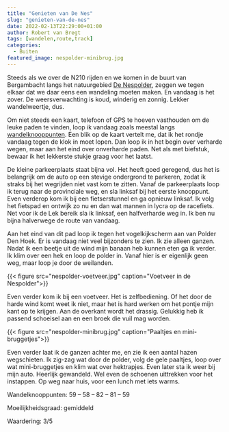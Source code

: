 ```yaml
---
title: "Genieten van De Nes"
slug: "genieten-van-de-nes"
date: 2022-02-13T22:29:00+01:00
author: Robert van Bregt
tags: [wandelen,route,track]
categories:
  - Buiten
featured_image: nespolder-minibrug.jpg
---
```

Steeds als we over de N210 rijden en we komen in de buurt van Bergambacht langs het natuurgebied [De Nespolder](https://www.zuidhollandslandschap.nl/nl/page/140), zeggen we tegen elkaar dat we daar eens een wandeling moeten maken. En vandaag is het zover. De weersverwachting is koud, winderig en zonnig. Lekker wandelweertje, dus.

Om niet steeds een kaart, telefoon of GPS te hoeven vasthouden om de leuke paden te vinden, loop ik vandaag zoals meestal langs [wandelknooppunten](https://wandelnet.planner.routemaker.nl/planner/wandelen). Een blik op de kaart vertelt me, dat ik het rondje vandaag tegen de klok in moet lopen. Dan loop ik in het begin over verharde wegen, maar aan het eind over onverharde paden. Net als met biefstuk, bewaar ik het lekkerste stukje graag voor het laatst.

De kleine parkeerplaats staat bijna vol. Het heeft goed geregend, dus het is belangrijk om de auto op een stevige ondergrond te parkeren, zodat ik straks bij het wegrijden niet vast kom te zitten. Vanaf de parkeerplaats loop ik terug naar de provinciale weg, en sla linksaf bij het eerste knooppunt. Even verderop kom ik bij een fietserstunnel en ga opnieuw linksaf. Ik volg het fietspad en ontwijk zo nu en dan wat mannen in lycra op de racefiets. Net voor ik de Lek bereik sla ik linksaf, een halfverharde weg in. Ik ben nu bijna halverwege de route van vandaag.

Aan het eind van dit pad loop ik tegen het vogelkijkscherm aan van Polder Den Hoek. Er is vandaag niet veel bijzonders te zien. Ik zie alleen ganzen. Nadat ik een beetje uit de wind mijn banaan heb kunnen eten ga ik verder. Ik klim over een hek en loop de polder in. Vanaf hier is er eigenlijk geen weg, maar loop je door de weilanden. 

{{< figure src="nespolder-voetveer.jpg" caption="Voetveer in de Nespolder">}}

Even verder kom ik bij een voetveer. Het is zelfbediening. Of het door de harde wind komt weet ik niet, maar het is hard werken om het pontje mijn kant op te krijgen. Aan de overkant wordt het drassig. Gelukkig heb ik passend schoeisel aan en een broek die vuil mag worden.

{{< figure src="nespolder-minibrug.jpg" caption="Paaltjes en mini-bruggetjes">}}

Even verder laat ik de ganzen achter me, en zie ik een aantal hazen wegschieten. Ik zig-zag wat door de polder, volg de gele paaltjes, loop over wat mini-bruggetjes en klim wat over hektrapjes. Even later sta ik weer bij mijn auto. Heerlijk gewandeld. Wel even de schoenen uittrekken voor het instappen. Op weg naar huis, voor een lunch met iets warms.

Wandelknooppunten: 59 – 58 – 82 – 81 – 59

Moeilijkheidsgraad: gemiddeld

Waardering: 3/5

<!-- [osm_map_v3 map_center=”autolat,autolon” zoom=”autozoom” width=”100%” height=”450″ file_list=”../../../../wp-content/uploads/gpx/Nespolder.gpx” file_color_list=”purple” control=”fullscreen” file_title=”Nespolder” ] -->
